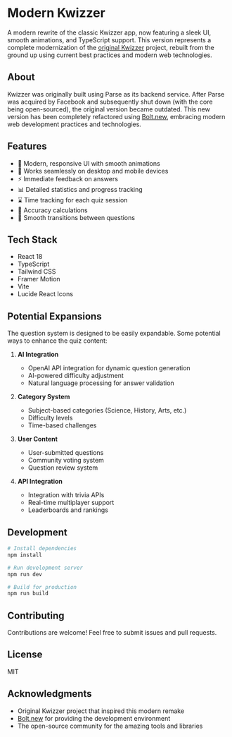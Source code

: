# Modern Kwizzer

A modern rewrite of the classic Kwizzer app, now featuring a sleek UI, smooth animations, and TypeScript support. This version represents a complete modernization of the [original Kwizzer](https://github.com/MrRyanAlexander/Kwizzer) project, rebuilt from the ground up using current best practices and modern web technologies.

## About

Kwizzer was originally built using Parse as its backend service. After Parse was acquired by Facebook and subsequently shut down (with the core being open-sourced), the original version became outdated. This new version has been completely refactored using [Bolt.new](https://bolt.new), embracing modern web development practices and technologies.

## Features

- 🎨 Modern, responsive UI with smooth animations
- 📱 Works seamlessly on desktop and mobile devices
- ⚡ Immediate feedback on answers
- 📊 Detailed statistics and progress tracking
- ⌛ Time tracking for each quiz session
- 🎯 Accuracy calculations
- 🔄 Smooth transitions between questions

## Tech Stack

- React 18
- TypeScript
- Tailwind CSS
- Framer Motion
- Vite
- Lucide React Icons

## Potential Expansions

The question system is designed to be easily expandable. Some potential ways to enhance the quiz content:

1. **AI Integration**
   - OpenAI API integration for dynamic question generation
   - AI-powered difficulty adjustment
   - Natural language processing for answer validation

2. **Category System**
   - Subject-based categories (Science, History, Arts, etc.)
   - Difficulty levels
   - Time-based challenges

3. **User Content**
   - User-submitted questions
   - Community voting system
   - Question review system

4. **API Integration**
   - Integration with trivia APIs
   - Real-time multiplayer support
   - Leaderboards and rankings

## Development

```bash
# Install dependencies
npm install

# Run development server
npm run dev

# Build for production
npm run build
```

## Contributing

Contributions are welcome! Feel free to submit issues and pull requests.

## License

MIT

## Acknowledgments

- Original Kwizzer project that inspired this modern remake
- [Bolt.new](https://bolt.new) for providing the development environment
- The open-source community for the amazing tools and libraries